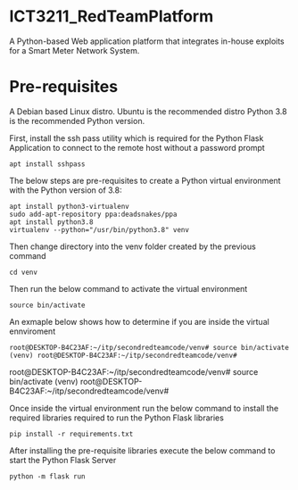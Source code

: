 # ICT3211_RedTeamPlatform
A Python-based Web application platform that integrates in-house exploits for a Smart Meter Network System.

# Pre-requisites
A Debian based Linux distro. Ubuntu is the recommended distro 
Python 3.8 is the recommended Python version.  

First, install the ssh pass utility which is required for the Python Flask Application to connect to the remote host without a password prompt
```
apt install sshpass
```

The below steps are pre-requisites to create a Python virtual environment with the Python version of 3.8:
```
apt install python3-virtualenv
sudo add-apt-repository ppa:deadsnakes/ppa
apt install python3.8
virtualenv --python="/usr/bin/python3.8" venv
```

Then change directory into the venv folder created by the previous command 
```
cd venv
```

Then run the below command to activate the virtual environment
```
source bin/activate
```

An exmaple below shows how to determine if you are inside the virtual ennviroment
```
root@DESKTOP-B4C23AF:~/itp/secondredteamcode/venv# source bin/activate
(venv) root@DESKTOP-B4C23AF:~/itp/secondredteamcode/venv#
```

root@DESKTOP-B4C23AF:~/itp/secondredteamcode/venv# source bin/activate
(venv) root@DESKTOP-B4C23AF:~/itp/secondredteamcode/venv#

Once inside the virtual environment run the below command to install the required libraries required to run the Python Flask libraries 
```
pip install -r requirements.txt 
```

After installing the pre-requisite libraries execute the below command to start the Python Flask Server 
```
python -m flask run
```


